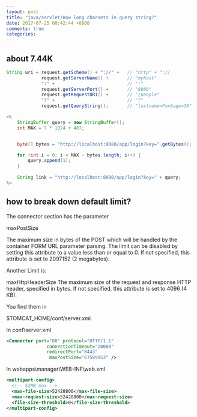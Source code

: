 ```yaml
---
layout: post
title: "java/servlet/How long charsets in query string?"
date: 2017-07-25 00:42:44 +0800
comments: true
categories: 
---
```



## about 7.44K

```java
String uri = request.getScheme() + "://" +   // "http" + "://
             request.getServerName() +       // "myhost"
             ":" +                           // ":"
             request.getServerPort() +       // "8080"
             request.getRequestURI() +       // "/people"
             "?" +                           // "?"
             request.getQueryString();       // "lastname=Fox&age=30"

```

```java
<%
    StringBuffer query = new StringBuffer();
    int MAX = 7 * 1024 + 487;


    byte[] bytes = "http://localhost:8080/app/login?key=".getBytes();

    for (int i = 0; i < MAX - bytes.length; i++) {
        query.append(1);
    }
    
    String link = "http://localhost:8080/app/login?key=" + query;
%>
```

## how to break down default limit?


The connector section has the parameter

maxPostSize

The maximum size in bytes of the POST which will be handled by the container FORM URL parameter parsing. The limit can be disabled by setting this attribute to a value less than or equal to 0. If not specified, this attribute is set to 2097152 (2 megabytes).

Another Limit is:

maxHttpHeaderSize The maximum size of the request and response HTTP header, specified in bytes. If not specified, this attribute is set to 4096 (4 KB).

You find them in

$TOMCAT_HOME/conf/server.xml

In conf\server.xml

```xml
<Connector port="80" protocol="HTTP/1.1"
               connectionTimeout="20000"
               redirectPort="8443"
                maxPostSize="67589953" />
```

In webapps\manager\WEB-INF\web.xml

```xml
<multipart-config>
  <!-- 52MB max -->
  <max-file-size>52428800</max-file-size>
  <max-request-size>52428800</max-request-size>
  <file-size-threshold>0</file-size-threshold>
</multipart-config>
```